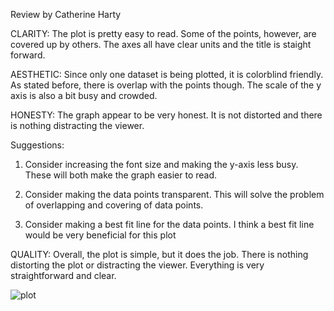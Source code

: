 Review by Catherine Harty

CLARITY: The plot is pretty easy to read. Some of the points, however, are covered up by others. 
The axes all have clear units and the title is staight forward.

AESTHETIC: Since only one dataset is being plotted, it is colorblind friendly. As stated before, there is overlap with the points though.
The scale of the y axis is also a bit busy and crowded. 

HONESTY: The graph appear to be very honest. It is not distorted and there is nothing distracting the viewer.

Suggestions: 
1) Consider increasing the font size and making the y-axis less busy. These will both make the graph easier to read.

2) Consider making the data points transparent. This will solve the problem of overlapping and covering of data points.

3) Consider making a best fit line for the data points. I think a best fit line would be very beneficial for this plot

QUALITY: Overall, the plot is simple, but it does the job. There is nothing distorting the plot or distracting the viewer. 
Everything is very straightforward and clear.

![plot](https://raw.githubusercontent.com/samuelmat/DSPS_sMatylewicz/master/HW8_/carData.png)
